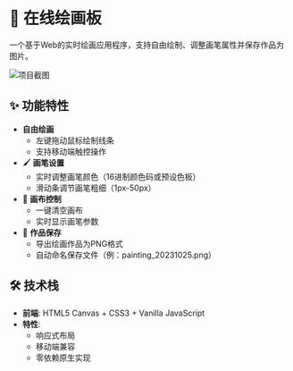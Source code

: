 # 🎨 在线绘画板

一个基于Web的实时绘画应用程序，支持自由绘制、调整画笔属性并保存作品为图片。

![项目截图](https://Lucker-Lovely.github.io/example.jpeg)

## ✨ 功能特性

- **自由绘画**
  - 左键拖动鼠标绘制线条
  - 支持移动端触控操作
- 🖌️ **画笔设置**
  - 实时调整画笔颜色（16进制颜色码或预设色板）
  - 滑动条调节画笔粗细（1px-50px）
- 🧹 **画布控制**
  - 一键清空画布
  - 实时显示画笔参数
- 💾 **作品保存**
  - 导出绘画作品为PNG格式
  - 自动命名保存文件（例：painting_20231025.png）

## 🛠️ 技术栈

- **前端**: HTML5 Canvas + CSS3 + Vanilla JavaScript
- **特性**:
  - 响应式布局
  - 移动端兼容
  - 零依赖原生实现
